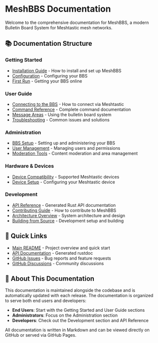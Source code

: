# MeshBBS Documentation

Welcome to the comprehensive documentation for MeshBBS, a modern Bulletin Board System for Meshtastic mesh networks.

## 📚 Documentation Structure

### Getting Started
- [Installation Guide](getting-started/installation.md) - How to install and set up MeshBBS
- [Configuration](getting-started/configuration.md) - Configuring your BBS
- [First Run](getting-started/first-run.md) - Getting your BBS online

### User Guide
- [Connecting to the BBS](user-guide/connecting.md) - How to connect via Meshtastic
- [Command Reference](user-guide/commands.md) - Complete command documentation
- [Message Areas](user-guide/message-areas.md) - Using the bulletin board system
- [Troubleshooting](user-guide/troubleshooting.md) - Common issues and solutions

### Administration
- [BBS Setup](administration/setup.md) - Setting up and administering your BBS
- [User Management](administration/user-management.md) - Managing users and permissions
- [Moderation Tools](administration/moderation.md) - Content moderation and area management

### Hardware & Devices
- [Device Compatibility](hardware/compatibility.md) - Supported Meshtastic devices
- [Device Setup](hardware/device-setup.md) - Configuring your Meshtastic device

### Development
- [API Reference](https://martinbogo.github.io/meshbbs/meshbbs/) - Generated Rust API documentation
- [Contributing Guide](../CONTRIBUTING.md) - How to contribute to MeshBBS
- [Architecture Overview](development/architecture.md) - System architecture and design
- [Building from Source](development/building.md) - Development setup and building

## 🔗 Quick Links

- [Main README](../README.md) - Project overview and quick start
- [API Documentation](https://martinbogo.github.io/meshbbs/meshbbs/) - Generated rustdoc
- [GitHub Issues](https://github.com/martinbogo/meshbbs/issues) - Bug reports and feature requests
- [GitHub Discussions](https://github.com/martinbogo/meshbbs/discussions) - Community discussions

## 📖 About This Documentation

This documentation is maintained alongside the codebase and is automatically updated with each release. The documentation is organized to serve both end users and developers:

- **End Users**: Start with the Getting Started and User Guide sections
- **Administrators**: Focus on the Administration section
- **Developers**: Check out the Development section and API Reference

All documentation is written in Markdown and can be viewed directly on GitHub or served via GitHub Pages.